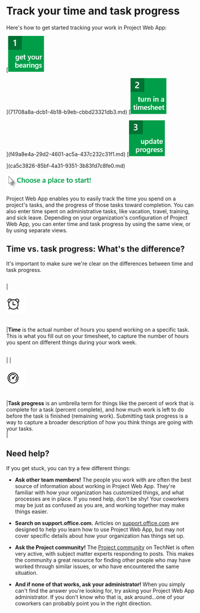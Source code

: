 
# Track your time and task progress

Here's how to get started tracking your work in Project Web App:
  
    
    

 [![Get your bearings](images/2992e4b9-0400-407d-aaa8-83b468429801.png)
  
    
    
](71708a8a-dcb1-4b18-b9eb-cbbd23321db3.md) [![Turn in a timesheet](images/cf4e85df-79be-44bd-a94c-bc0185fb45fe.png)
  
    
    
](f49a8e4a-29d2-4601-ac5a-437c232c31f1.md) [![Update progress](images/cccf3eee-65e7-48ad-b411-232edbb32a92.png)
  
    
    
](ca5c3826-85bf-4a31-9351-3b83fd7c8fe0.md)
  
    
    

  
    
    
![Choose a place to start!](images/f0a9eab9-6076-43d6-929b-3013a501f1db.png)
  
    
    

  
    
    

  
    
    

Project Web App enables you to easily track the time you spend on a project's tasks, and the progress of those tasks toward completion. You can also enter time spent on administrative tasks, like vacation, travel, training, and sick leave. Depending on your organization's configuration of Project Web App, you can enter time and task progress by using the same view, or by using separate views.
  
    
    


## Time vs. task progress: What's the difference?
<a name="__top"> </a>

It's important to make sure we're clear on the differences between time and task progress.
  
    
    

|||
|:-----|:-----|
|
  
    
    
![Time](images/9e24ad51-57ce-4d2e-82c4-4514517c513c.png)
  
    
    

  
    
    

  
    
    
 <br/> |**Time** is the actual number of hours you spend working on a specific task. This is what you fill out on your timesheet, to capture the number of hours you spent on different things during your work week.
  
    
    

  
    
    
 <br/> |
|
  
    
    
![Task progress](images/88560c67-06c4-4836-8fa0-9ea573e4ef62.png)
  
    
    

  
    
    

  
    
    
 <br/> |**Task progress** is an umbrella term for things like the percent of work that is complete for a task (percent complete), and how much work is left to do before the task is finished (remaining work). Submitting task progress is a way to capture a broader description of how you think things are going with your tasks. <br/> |
   

## Need help?
<a name="__top"> </a>

If you get stuck, you can try a few different things:
  
    
    

- **Ask other team members!** The people you work with are often the best source of information about working in Project Web App. They're familiar with how your organization has customized things, and what processes are in place. If you need help, don't be shy! Your coworkers may be just as confused as you are, and working together may make things easier.
    
  
- **Search on support.office.com.** Articles on [support.office.com](https://support.office.com) are designed to help you learn how to use Project Web App, but may not cover specific details about how your organization has things set up.
    
  
- **Ask the Project community!** The [Project community](https://social.technet.microsoft.com/forums/en-us/category/project) on TechNet is often very active, with subject matter experts responding to posts. This makes the community a great resource for finding other people who may have worked through similar issues, or who have encountered the same situation.
    
  
- **And if none of that works, ask your administrator!** When you simply can't find the answer you're looking for, try asking your Project Web App administrator. If you don't know who that is, ask around…one of your coworkers can probably point you in the right direction.
    
  
